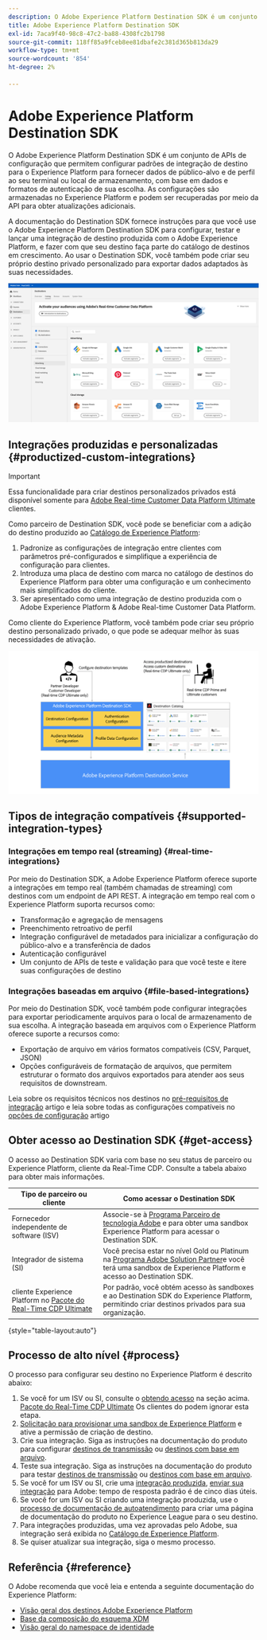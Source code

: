 ```yaml
---
description: O Adobe Experience Platform Destination SDK é um conjunto de APIs de configuração que permitem configurar padrões de integração de destino para o Experience Platform para fornecer dados de público-alvo e de perfil ao seu terminal ou local de armazenamento, com base em dados e formatos de autenticação de sua escolha. As configurações são armazenadas no Experience Platform e podem ser recuperadas por meio da API para obter atualizações adicionais.
title: Adobe Experience Platform Destination SDK
exl-id: 7aca9f40-98c8-47c2-ba88-4308fc2b1798
source-git-commit: 118ff85a9fceb8ee81dbafe2c381d365b813da29
workflow-type: tm+mt
source-wordcount: '854'
ht-degree: 2%

---
```


# Adobe Experience Platform Destination SDK

O Adobe Experience Platform Destination SDK é um conjunto de APIs de configuração que permitem configurar padrões de integração de destino para o Experience Platform para fornecer dados de público-alvo e de perfil ao seu terminal ou local de armazenamento, com base em dados e formatos de autenticação de sua escolha. As configurações são armazenadas no Experience Platform e podem ser recuperadas por meio da API para obter atualizações adicionais.

A documentação do Destination SDK fornece instruções para que você use o Adobe Experience Platform Destination SDK para configurar, testar e lançar uma integração de destino produzida com o Adobe Experience Platform, e fazer com que seu destino faça parte do catálogo de destinos em crescimento. Ao usar o Destination SDK, você também pode criar seu próprio destino privado personalizado para exportar dados adaptados às suas necessidades.

![Captura de tela da interface do usuário do Experience Platform, mostrando o catálogo de destinos](assets/destinations-catalog-overview.png)

## Integrações produzidas e personalizadas {#productized-custom-integrations}

>[!IMPORTANT]
>
> Essa funcionalidade para criar destinos personalizados privados está disponível somente para [Adobe Real-time Customer Data Platform Ultimate](https://helpx.adobe.com/legal/product-descriptions/real-time-customer-data-platform.html) clientes.

Como parceiro de Destination SDK, você pode se beneficiar com a adição do destino produzido ao [Catálogo de Experience Platform](../catalog/overview.md):

1. Padronize as configurações de integração entre clientes com parâmetros pré-configurados e simplifique a experiência de configuração para clientes.
2. Introduza uma placa de destino com marca no catálogo de destinos do Experience Platform para obter uma configuração e um conhecimento mais simplificados do cliente.
3. Ser apresentado como uma integração de destino produzida com o Adobe Experience Platform &amp; Adobe Real-time Customer Data Platform.

Como cliente do Experience Platform, você também pode criar seu próprio destino personalizado privado, o que pode se adequar melhor às suas necessidades de ativação.

![Diagrama geral que mostra como os desenvolvedores de destino interagem com o Destination SDK e como os clientes do Real-Time CDP se beneficiam de destinos produtivos e privados.](assets/destination-sdk-visual.png)

## Tipos de integração compatíveis {#supported-integration-types}

### Integrações em tempo real (streaming) {#real-time-integrations}

Por meio do Destination SDK, a Adobe Experience Platform oferece suporte a integrações em tempo real (também chamadas de streaming) com destinos com um endpoint de API REST. A integração em tempo real com o Experience Platform suporta recursos como:

* Transformação e agregação de mensagens
* Preenchimento retroativo de perfil
* Integração configurável de metadados para inicializar a configuração do público-alvo e a transferência de dados
* Autenticação configurável
* Um conjunto de APIs de teste e validação para que você teste e itere suas configurações de destino

### Integrações baseadas em arquivo {#file-based-integrations}

Por meio do Destination SDK, você também pode configurar integrações para exportar periodicamente arquivos para o local de armazenamento de sua escolha. A integração baseada em arquivos com o Experience Platform oferece suporte a recursos como:

* Exportação de arquivo em vários formatos compatíveis (CSV, Parquet, JSON)
* Opções configuráveis de formatação de arquivos, que permitem estruturar o formato dos arquivos exportados para atender aos seus requisitos de downstream.

Leia sobre os requisitos técnicos nos destinos no [pré-requisitos de integração](integration-prerequisites.md) artigo e leia sobre todas as configurações compatíveis no [opções de configuração](functionality/configuration-options.md) artigo

## Obter acesso ao Destination SDK {#get-access}

O acesso ao Destination SDK varia com base no seu status de parceiro ou Experience Platform, cliente da Real-Time CDP. Consulte a tabela abaixo para obter mais informações.

| Tipo de parceiro ou cliente | Como acessar o Destination SDK |
---------|----------|
| Fornecedor independente de software (ISV) | Associe-se à [Programa Parceiro de tecnologia Adobe](https://partners.adobe.com/technologyprogram/experiencecloud.html) e para obter uma sandbox Experience Platform para acessar o Destination SDK. |
| Integrador de sistema (SI) | Você precisa estar no nível Gold ou Platinum na [Programa Adobe Solution Partner](https://solutionpartners.adobe.com/home.html)e você terá uma sandbox de Experience Platform e acesso ao Destination SDK. |
| cliente Experience Platform no [Pacote do Real-Time CDP Ultimate](https://helpx.adobe.com/legal/product-descriptions/real-time-customer-data-platform.html) | Por padrão, você obtém acesso às sandboxes e ao Destination SDK do Experience Platform, permitindo criar destinos privados para sua organização. |

{style="table-layout:auto"}

## Processo de alto nível {#process}

O processo para configurar seu destino no Experience Platform é descrito abaixo:

1. Se você for um ISV ou SI, consulte o [obtendo acesso](#get-access) na seção acima. [Pacote do Real-Time CDP Ultimate](https://helpx.adobe.com/legal/product-descriptions/real-time-customer-data-platform.html) Os clientes do podem ignorar esta etapa.
2. [Solicitação para provisionar uma sandbox de Experience Platform](https://adobeexchangeec.zendesk.com/hc/en-us/articles/360037457812-Adobe-Experience-Platform-Sandbox-Accounts-Access-Adding-Users-and-Support) e ative a permissão de criação de destino.
3. Crie sua integração. Siga as instruções na documentação do produto para configurar [destinos de transmissão](guides/configure-destination-instructions.md) ou [destinos com base em arquivo](guides/configure-file-based-destination-instructions.md).
4. Teste sua integração. Siga as instruções na documentação do produto para testar [destinos de transmissão](testing-api/streaming-destinations/streaming-destination-testing-overview.md) ou [destinos com base em arquivo](testing-api/batch-destinations/file-based-destination-testing-overview.md).
5. Se você for um ISV ou SI, crie uma [integração produzida](./overview.md#productized-custom-integrations), [enviar sua integração](guides/submit-destination.md) para Adobe: tempo de resposta padrão é de cinco dias úteis.
6. Se você for um ISV ou SI criando uma integração produzida, use o [processo de documentação de autoatendimento](docs-framework/documentation-instructions.md) para criar uma página de documentação do produto no Experience League para o seu destino.
7. Para integrações produzidas, uma vez aprovadas pelo Adobe, sua integração será exibida no [Catálogo de Experience Platform](../catalog/overview.md).
8. Se quiser atualizar sua integração, siga o mesmo processo.

## Referência {#reference}

O Adobe recomenda que você leia e entenda a seguinte documentação do Experience Platform:

* [Visão geral dos destinos Adobe Experience Platform](https://experienceleague.adobe.com/docs/experience-platform/destinations/home.html?lang=en)
* [Base da composição do esquema XDM](https://experienceleague.adobe.com/docs/experience-platform/xdm/schema/composition.html?lang=pt-BR)
* [Visão geral do namespace de identidade](https://experienceleague.adobe.com/docs/experience-platform/identity/namespaces.html?lang=pt-BR)
